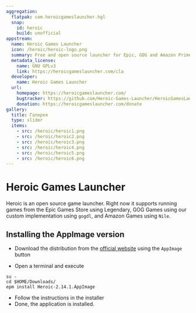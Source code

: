 ```yaml
---
aggregation:
  flatpak: com.heroicgameslauncher.hgl
  snap:
    id: heroic
    build: unofficial
appstream:
  name: Heroic Games Launcher
  icon: /heroic/heroic-logo.png
  summary: Free and open source launcher for Epic, GOG and Amazon Prime Games
  metadata_license:
    name: GNU GPLv3
    link: https://heroicgameslauncher.com/cla
  developer:
    name: Heroic Games Launcher
  url:
    homepage: https://heroicgameslauncher.com/
    bugtracker: https://github.com/Heroic-Games-Launcher/HeroicGamesLauncher/issues
    donation: https://heroicgameslauncher.com/donate
gallery:
  title: Галерея
  type: slider
  items:
    - src: /heroic/heroic1.png
    - src: /heroic/heroic2.png
    - src: /heroic/heroic3.png
    - src: /heroic/heroic4.png
    - src: /heroic/heroic5.png
    - src: /heroic/heroic6.png
---
```


# Heroic Games Launcher

Heroic is an open source game launcher. Right now it supports running games from the Epic Games Store using Legendary, GOG Games using our custom implementation using `gogdl`, and Amazon Games using `Nile`.

<AGWGallery />

<!--@include: @en/apps/.parts/install/content-flatpak.md-->
<!--@include: @en/apps/.parts/install/content-snap.md-->

## Installing the AppImage version

- Download the distribution from the [official website](https://heroicgameslauncher.com/downloads) using the `AppImage` button

- Open a terminal and execute

```shell
su -
cd $HOME/Downloads/
epm install Heroic-2.14.1.AppImage
```

- Follow the instructions in the installer
- Done, the application is installed.
